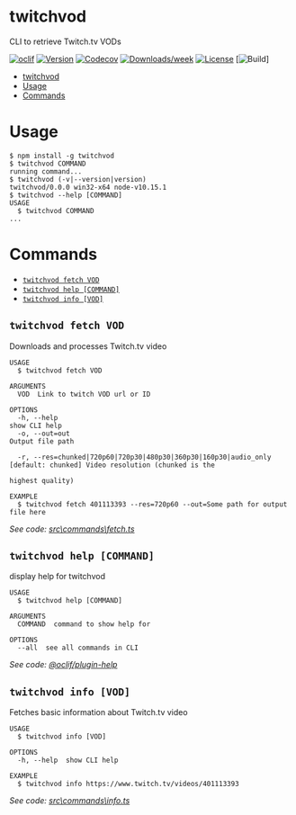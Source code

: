# twitchvod

CLI to retrieve Twitch.tv VODs

[![oclif](https://img.shields.io/badge/cli-oclif-brightgreen.svg)](https://oclif.io)
[![Version](https://img.shields.io/npm/v/twitchvod.svg)](https://npmjs.org/package/twitchvod)
[![Codecov](https://codecov.io/gh/MatejTuray/twitchvod/branch/master/graph/badge.svg)](https://codecov.io/gh/MatejTuray/twitchvod)
[![Downloads/week](https://img.shields.io/npm/dw/twitchvod.svg)](https://npmjs.org/package/twitchvod)
[![License](https://img.shields.io/npm/l/twitchvod.svg)](https://github.com/MatejTuray/twitchvod/blob/master/package.json)
[![Build](https://travis-ci.org/MatejTuray/twitchvod.svg?branch=master)]

<!-- toc -->
* [twitchvod](#twitchvod)
* [Usage](#usage)
* [Commands](#commands)
<!-- tocstop -->

# Usage

<!-- usage -->
```sh-session
$ npm install -g twitchvod
$ twitchvod COMMAND
running command...
$ twitchvod (-v|--version|version)
twitchvod/0.0.0 win32-x64 node-v10.15.1
$ twitchvod --help [COMMAND]
USAGE
  $ twitchvod COMMAND
...
```
<!-- usagestop -->

# Commands

<!-- commands -->
* [`twitchvod fetch VOD`](#twitchvod-fetch-vod)
* [`twitchvod help [COMMAND]`](#twitchvod-help-command)
* [`twitchvod info [VOD]`](#twitchvod-info-vod)

## `twitchvod fetch VOD`

Downloads and processes Twitch.tv video

```
USAGE
  $ twitchvod fetch VOD

ARGUMENTS
  VOD  Link to twitch VOD url or ID

OPTIONS
  -h, --help                                                       show CLI help
  -o, --out=out                                                    Output file path

  -r, --res=chunked|720p60|720p30|480p30|360p30|160p30|audio_only  [default: chunked] Video resolution (chunked is the
                                                                   highest quality)

EXAMPLE
  $ twitchvod fetch 401113393 --res=720p60 --out=Some path for output file here
```

_See code: [src\commands\fetch.ts](https://github.com/MatejTuray/twitchvod/blob/v0.0.0/src\commands\fetch.ts)_

## `twitchvod help [COMMAND]`

display help for twitchvod

```
USAGE
  $ twitchvod help [COMMAND]

ARGUMENTS
  COMMAND  command to show help for

OPTIONS
  --all  see all commands in CLI
```

_See code: [@oclif/plugin-help](https://github.com/oclif/plugin-help/blob/v2.1.6/src\commands\help.ts)_

## `twitchvod info [VOD]`

Fetches basic information about Twitch.tv video

```
USAGE
  $ twitchvod info [VOD]

OPTIONS
  -h, --help  show CLI help

EXAMPLE
  $ twitchvod info https://www.twitch.tv/videos/401113393
```

_See code: [src\commands\info.ts](https://github.com/MatejTuray/twitchvod/blob/v0.0.0/src\commands\info.ts)_
<!-- commandsstop -->
